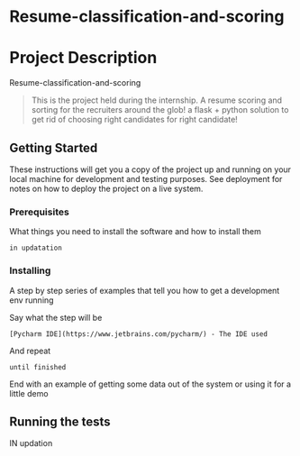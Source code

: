 
# Resume-classification-and-scoring



# Project Description
Resume-classification-and-scoring

>This is the project held during the internship. A resume scoring and sorting for the recruiters around the glob! a flask + python solution to get rid of choosing right candidates for right  candidate!

## Getting Started

These instructions will get you a copy of the project up and running on your local machine for development and testing purposes. See deployment for notes on how to deploy the project on a live system.

### Prerequisites

What things you need to install the software and how to install them

```
in updatation
```

### Installing

A step by step series of examples that tell you how to get a development env running

Say what the step will be

```
[Pycharm IDE](https://www.jetbrains.com/pycharm/) - The IDE used
```

And repeat

```
until finished
```

End with an example of getting some data out of the system or using it for a little demo

## Running the tests

IN updation




